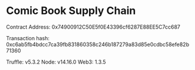 # Comic Book Supply Chain

Contract Address: 0x74900912C50E5f0E43396cf6287E88EE5C7cc687

Transaction hash: 0xc6ab5fb4bdcc7ca39fb831860358c246b187279a83d85e0cdbc58efe82b71360

Truffle: v5.3.2
Node: v14.16.0
Web3: 1.3.5
